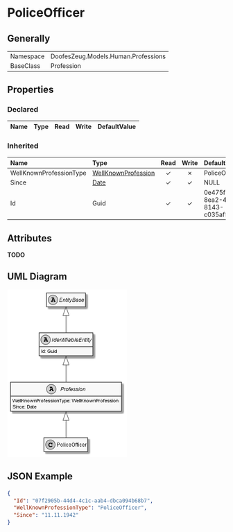﻿# PoliceOfficer

## Generally

|||
|:-|:-|
|Namespace|DoofesZeug.Models.Human.Professions|
|BaseClass|Profession|

## Properties

### Declared

|Name|Type|Read|Write|DefaultValue|
|:---|:---|:--:|:---:|:-----------|

### Inherited

|Name|Type|Read|Write|DefaultValue|
|:---|:---|:--:|:---:|:-----------|
|WellKnownProfessionType|[WellKnownProfession](../../Enumerations/DoofesZeug.Models.Human.Professions\WellKnownProfession.md)|&#x2713;|&#x2717;|PoliceOfficer|
|Since|[Date](../../Models/DoofesZeug.Models.DateAndTime\Date.md)|&#x2713;|&#x2713;|NULL|
|Id|Guid|&#x2713;|&#x2713;|0e475f10-8ea2-431b-8143-c035af526414|

## Attributes

**TODO**

## UML Diagram

![PoliceOfficer.png](./PoliceOfficer.png "PoliceOfficer")

## JSON Example

```json
{
  "Id": "07f2905b-44d4-4c1c-aab4-dbca094b68b7",
  "WellKnownProfessionType": "PoliceOfficer",
  "Since": "11.11.1942"
}
```

